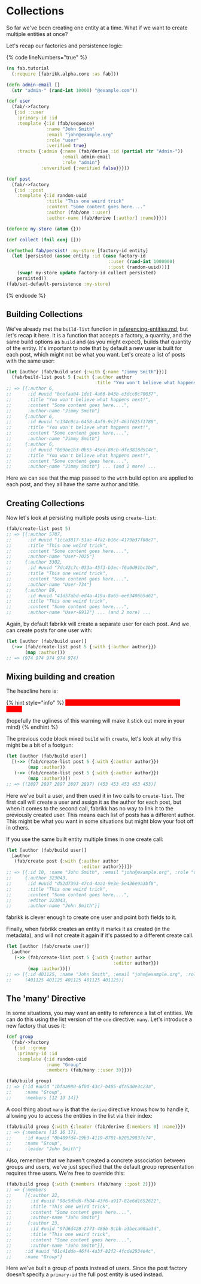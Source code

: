 # Collections

So far we've been creating one entity at a time. What if we want to create multiple entities at once?

Let's recap our factories and persistence logic:

{% code lineNumbers="true" %}
```clojure
(ns fab.tutorial
  (:require [fabrikk.alpha.core :as fab]))

(defn admin-email []
  (str "admin-" (rand-int 10000) "@example.com"))

(def user
  (fab/->factory
   {:id ::user
    :primary-id :id
    :template {:id (fab/sequence)
               :name "John Smith"
               :email "john@example.org"
               :role "user"
               :verified true}
    :traits {:admin {:name (fab/derive :id (partial str "Admin-"))
                     :email admin-email
                     :role "admin"}
             :unverified {:verified false}}}))

(def post
  (fab/->factory
   {:id ::post
    :template {:id random-uuid
               :title "This one weird trick"
               :content "Some content goes here...."
               :author (fab/one ::user)
               :author-name (fab/derive [:author] :name)}}))

(defonce my-store (atom {}))

(def collect (fnil conj []))

(defmethod fab/persist! :my-store [factory-id entity]
  (let [persisted (assoc entity :id (case factory-id
                                      ::user (rand-int 1000000)
                                      ::post (random-uuid)))]
    (swap! my-store update factory-id collect persisted)
    persisted))
(fab/set-default-persistence :my-store)
```
{% endcode %}

## Building Collections

We've already met the `build-list` function in [referencing-entities.md](referencing-entities.md "mention"), but let's recap it here. It is a function that accepts a factory, a quantity, and the same build options as `build` and (as you might expect), builds that quantity of the entity. It's important to note that by default a new user is built for each post, which might not be what you want. Let's create a list of posts with the same user:

```clojure
(let [author (fab/build user {:with {:name "Jimmy Smith"}})]
  (fab/build-list post 5 {:with {:author author
                                 :title "You won't believe what happens next!"}}))
;; => [{:author 6,
;;      :id #uuid "bcefaa04-1de1-4a66-b43b-e3dcc8c70037",
;;      :title "You won't believe what happens next!",
;;      :content "Some content goes here....",
;;      :author-name "Jimmy Smith"}
;;     {:author 6,
;;      :id #uuid "c334c0ca-6458-4af9-9c2f-463f625f1789",
;;      :title "You won't believe what happens next!",
;;      :content "Some content goes here....",
;;      :author-name "Jimmy Smith"}
;;     {:author 6,
;;      :id #uuid "b89be1b3-0b55-45ed-89cb-dfe3818d514c",
;;      :title "You won't believe what happens next!",
;;      :content "Some content goes here....",
;;      :author-name "Jimmy Smith"} ... (and 2 more) ...
```

Here we can see that the map passed to the `with` build option are applied to each post, and they all have the same author and title.

## Creating Collections

Now let's look at persisting multiple posts using `create-list`:

```clojure
(fab/create-list post 5)
;; => [{:author 5707,
;;      :id #uuid "1cca3017-51ac-4fa2-b16c-4179b37f80c7",
;;      :title "This one weird trick",
;;      :content "Some content goes here....",
;;      :author-name "User-7025"}
;;     {:author 3302,
;;      :id #uuid "7dc42c7c-033a-45f3-b3ec-f6a0d91bc1bd",
;;      :title "This one weird trick",
;;      :content "Some content goes here....",
;;      :author-name "User-734"}
;;     {:author 89,
;;      :id #uuid "41d57abd-ed4a-419a-8a65-ee63406b5d62",
;;      :title "This one weird trick",
;;      :content "Some content goes here....",
;;      :author-name "User-6912"} ... (and 2 more) ...
```

Again, by default fabrikk will create a separate user for each post. And we can create posts for one user with:

```clojure
(let [author (fab/build user)]
  (->> (fab/create-list post 5 {:with {:author author}})
       (map :author)))
;; => (974 974 974 974 974)
```

## Mixing building and creation&#x20;

The headline here is:

{% hint style="info" %}
<mark style="color:red;background-color:red;">BE VERY CAUTIOUS WHEN MIXING build AND create</mark>

(hopefully the ugliness of this warning will make it stick out more in your mind)
{% endhint %}

The previous code block mixed `build` with `create`, let's look at why this might be a bit of a footgun:

```clojure
(let [author (fab/build user)]
  [(->> (fab/create-list post 5 {:with {:author author}})
        (map :author))
   (->> (fab/create-list post 5 {:with {:author author}})
        (map :author))])
;; => [(2897 2897 2897 2897 2897) (453 453 453 453 453)]
```

Here we've built a user, and then used it in two calls to `create-list`. The first call will create a user and assign it as the author for each post, but when it comes to the second call, fabrikk has no way to link it to the previously created user. This means each list of posts has a different author. This might be what you want in some situations but might blow your foot off in others.

If you use the same built entity multiple times in one create call:

```clojure
(let [author (fab/build user)]
  [author
   (fab/create post {:with {:author author
                            :editor author}})])
;; => [{:id 10, :name "John Smith", :email "john@example.org", :role "user", :verified true}
;;     {:author 323043,
;;      :id #uuid "d52d7393-47cd-4aa1-9e3e-5e436e9a3bf8",
;;      :title "This one weird trick",
;;      :content "Some content goes here....",
;;      :editor 323043,
;;      :author-name "John Smith"}]
```

fabrikk is clever enough to create one user and point both fields to it.

Finally, when fabrikk creates an entity it marks it as created (in the metadata), and will not create it again if it's passed to a different create call.

```clojure
(let [author (fab/create user)]
  [author
   (->> (fab/create-list post 5 {:with {:author author
                                        :editor author}})
        (map :author))])
;; => [{:id 401125, :name "John Smith", :email "john@example.org", :role "user", :verified true}
;;     (401125 401125 401125 401125 401125)]
```

## The 'many' Directive

In some situations, you may want an entity to reference a list of entities. We can do this using the list version of the `one` directive: `many`. Let's introduce a new factory that uses it:

```clojure
(def group
  (fab/->factory
   {:id ::group
    :primary-id :id
    :template {:id random-uuid
               :name "Group"
               :members (fab/many ::user 3)}}))

(fab/build group)
;; => {:id #uuid "1bfaa980-6f0d-43c7-b485-dfa5d0e3c23a", 
;;     :name "Group",
;;     :members [12 13 14]}
```

A cool thing about `many` is that the `derive` directive knows how to handle it, allowing you to access the entities in the list via their index:

```clojure
(fab/build group {:with {:leader (fab/derive [:members 0] :name)}})
;; => {:members [15 16 17], 
;;     :id #uuid "0b409fd4-19b3-4119-8701-b20529837c74", 
;;     :name "Group", 
;;     :leader "John Smith"}
```

Also, remember that we haven't created a concrete association between groups and users, we've just specified that the default group representation requires three users. We're free to override this:

```clojure
(fab/build group {:with {:members (fab/many ::post 2)}})
;; => {:members
;;     [{:author 22,
;;       :id #uuid "98c5dbd6-fb04-43f6-a917-82e6d1652622",
;;       :title "This one weird trick",
;;       :content "Some content goes here....",
;;       :author-name "John Smith"}
;;      {:author 23,
;;       :id #uuid "97d6d428-2773-486b-8cbb-a3beca00aa3d",
;;       :title "This one weird trick",
;;       :content "Some content goes here....",
;;       :author-name "John Smith"}],
;;     :id #uuid "01c41dde-46f4-4a3f-82f2-4fcde2934e4c",
;;     :name "Group"}
```

Here we've built a group of posts instead of users. Since the post factory doesn't specify a `primary-id` the full post entity is used instead.
